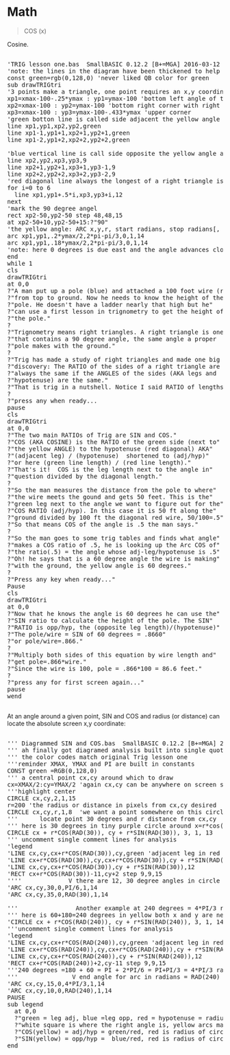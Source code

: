 # Math

> COS (x)

Cosine.

<pre>

'TRIG lesson one.bas  SmallBASIC 0.12.2 [B+=MGA] 2016-03-12
'note: the lines in the diagram have been thickened to help see and identify the color
const green=rgb(0,128,0) 'never liked QB color for green
sub drawTRIGtri
'3 points make a triangle, one point requires an x,y coordinate
xp1=xmax-100-.25*ymax : yp1=ymax-100 'bottom left angle of triangle
xp2=xmax-100 : yp2=ymax-100 'bottom right corner with right angle
xp3=xmax-100 : yp3=ymax-100-.433*ymax 'upper corner
'green botton line is called side adjacent the yellow angle at the base of this triangle (not the 90 degree right angle)
line xp1,yp1,xp2,yp2,green
line xp1-1,yp1+1,xp2+1,yp2+1,green
line xp1-2,yp1+2,xp2+2,yp2+2,green

'blue vertical line is call side opposite the yellow angle at the base of this triangle (not the 90 degree right angle)
line xp2,yp2,xp3,yp3,9
line xp2+1,yp2+1,xp3+1,yp3-1,9
line xp2+2,yp2+2,xp3+2,yp3-2,9   
'red diagonal line always the longest of a right triangle is called the hypotenuse
for i=0 to 6
  line xp1,yp1+.5*i,xp3,yp3+i,12
next
'mark the 90 degree angel
rect xp2-50,yp2-50 step 48,48,15 
at xp2-50+10,yp2-50+15:?"90"
'the yellow angle: ARC x,y,r, start radians, stop radians[, aspect [, color]] note: start clockwise to stop radians
arc xp1,yp1,.2*ymax/2,2*pi-pi/3,0,1,14
arc xp1,yp1,.18*ymax/2,2*pi-pi/3,0,1,14
'note: here 0 degrees is due east and the angle advances clockwise
end
while 1
cls
drawTRIGtri
at 0,0
?"A man put up a pole (blue) and attached a 100 foot wire (red)"
?"from top to ground. Now he needs to know the height of the"
?"pole. He doesn't have a ladder nearly that high but he"
?"can use a first lesson in trignometry to get the height of"
?"the pole."
?
?"Trignometry means right triangles. A right triangle is one
?"that contains a 90 degree angle, the same angle a proper 
?"pole makes with the ground."
?
?"Trig has made a study of right triangles and made one big
?"discovery: The RATIO of the sides of a right triangle are 
?"always the same if the ANGLES of the sides (AKA legs and 
?"hypotenuse) are the same." 
?"That is trig in a nutshell. Notice I said RATIO of lengths."
?
?"press any when ready...
pause
cls
drawTRIGtri
at 0,0
?"The two main RATIOs of Trig are SIN and COS."
?"COS (AKA COSINE) is the RATIO of the green side (next to"
?"the yellow ANGLE) to the hypotenuse (red diagonal) AKA"  
?"(adjacent leg) / (hypotenuse)  shortened to (adj/hyp)"
?"or here (green line length) / (red line length)."
?"That's it!  COS is the leg length next to the angle in"
?"question divided by the diagonal length."
?
?"So the man measures the distance from the pole to where"
?"the wire meets the gound and gets 50 feet. This is the"
?"green leg next to the angle we want to figure out for the"
?"COS RATIO (adj/hyp). In this case it is 50 ft along the" 
?"ground divided by 100 ft the diagonal red wire, 50/100=.5" 
?"So that means COS of the angle is .5 the man says."
?
?"So the man goes to some trig tables and finds what angle"
?"makes a COS ratio of .5, he is looking up the Arc COS of"
?"the ratio(.5) = the angle whose adj-leg/hypotenuse is .5" 
?"Oh! he says that is a 60 degree angle the wire is making"
?"with the ground, the yellow angle is 60 degrees."
?
?"Press any key when ready..."
Pause
cls
drawTRIGtri
at 0,0
?"Now that he knows the angle is 60 degrees he can use the"
?"SIN ratio to calculate the height of the pole. The SIN"
?"RATIO is opp/hyp, the (opposite leg length)/(hypotenuse)"
?"The pole/wire = SIN of 60 degrees = .8660"
?"or pole/wire=.866."
?
?"Multiply both sides of this equation by wire length and" 
?"get pole=.866*wire."
?"Since the wire is 100, pole = .866*100 = 86.6 feet."
?
?"press any for first screen again..."
pause
wend

</pre>

At an angle around a given point, SIN and COS and radius (or distance) can locate the absolute screen x,y coordinate:
<pre>

''' Diagrammed SIN and COS.bas  SmallBASIC 0.12.2 [B+=MGA] 2016-03-16
''' ah finally got diagramed analysis built into single quote commented code!!!
''' the color codes match original Trig lesson one
'''reminder XMAX, YMAX and PI are built in constants
CONST green =RGB(0,128,0)
''' a central point cx,cy around which to draw 
cx=XMAX/2:cy=YMAX/2 'again cx,cy can be anywhere on screen so dont make them constant
'''highlight center
CIRCLE cx,cy,2,1,15
r=200 'the radius or distance in pixels from cx,cy desired
CIRCLE cx,cy,r,1,8  'we want a point somewhere on this circle, radius = constant distance away from point
'''      locate point 30 degrees and r distance from cx,cy       30 degrees = PI/6 radians
''' here is 30 degrees in tiny purple circle around x=r*cos(rad(30),y=r*sin(rad(30)
CIRCLE cx + r*COS(RAD(30)), cy + r*SIN(RAD(30)), 3, 1, 13   'x,y,r=3,aspect=1,color 13
''' uncomment single comment lines for analysis
'legend
'LINE cx,cy,cx+r*COS(RAD(30)),cy,green 'adjacent leg in red
'LINE cx+r*COS(RAD(30)),cy,cx+r*COS(RAD(30)),cy + r*SIN(RAD(30)),9 'leg opposite in blue
'LINE cx,cy,cx+r*COS(RAD(30)),cy + r*SIN(RAD(30)),12
'RECT cx+r*COS(RAD(30))-11,cy+2 step 9,9,15
''''             V there are 12, 30 degree angles in circle (2*PI) so 2*PI/12 or PI/6
'ARC cx,cy,30,0,PI/6,1,14
'ARC cx,cy,35,0,RAD(30),1,14

'''                Another example at 240 degrees = 4*PI/3 radians
''' here is 60+180=240 degrees in yellow both x and y are neg in relation to cx,cy
'CIRCLE cx + r*COS(RAD(240)), cy + r*SIN(RAD(240)), 3, 1, 14  'yellow
'''uncomment single comment lines for analysis
'legend
'LINE cx,cy,cx+r*COS(RAD(240)),cy,green 'adjacent leg in red
'LINE cx+r*COS(RAD(240)),cy,cx+r*COS(RAD(240)),cy + r*SIN(RAD(240)),9 'leg opposite in blue
'LINE cx,cy,cx+r*COS(RAD(240)),cy + r*SIN(RAD(240)),12
'RECT cx+r*COS(RAD(240))+2,cy-11 step 9,9,15
'''240 degrees =180 + 60 = PI + 2*PI/6 = PI+PI/3 = 4*PI/3 radians
'''               V end angle for arc in radians = RAD(240) or 4*PI/3 radians
'ARC cx,cy,15,0,4*PI/3,1,14
'ARC cx,cy,10,0,RAD(240),1,14
PAUSE
sub legend
  at 0,0
  ?"green = leg adj, blue =leg opp, red = hypotenuse = radius"
  ?"white square is where the right angle is, yellow arcs mark angle in question
  ?"COS(yellow) = adj/hyp = green/red, red is radius of circle
  ?"SIN(yellow) = opp/hyp =  blue/red, red is radius of circle
end 

</pre>

